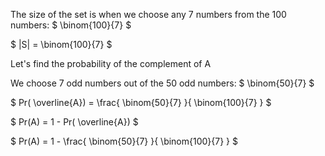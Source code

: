 The size of the set is when we choose any 7 numbers from the 100 numbers: $ \binom{100}{7} $

$ |S| = \binom{100}{7} $

Let's find the probability of the complement of A

We choose 7 odd numbers out of the 50 odd numbers: $ \binom{50}{7} $

$ Pr( \overline{A}) = \frac{ \binom{50}{7} }{ \binom{100}{7} } $

$ Pr(A) = 1 - Pr( \overline{A}) $

$ Pr(A) = 1 - \frac{ \binom{50}{7} }{ \binom{100}{7} } $
